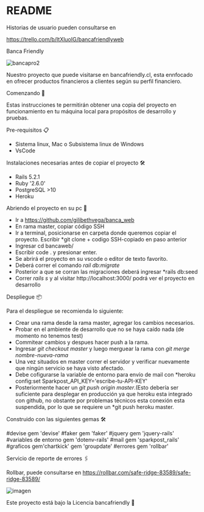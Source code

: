 # README

Historias de usuario pueden consultarse en 

https://trello.com/b/ItXluoIG/bancafriendlyweb

Banca Friendly

![bancapro2](https://user-images.githubusercontent.com/70213375/122314747-c520e780-cee6-11eb-8820-5a248eb2eb25.png)



Nuestro proyecto que puede visitarse en bancafriendly.cl, esta ennfocado en ofrecer productos financieros a clientes según su perfil financiero. 

Comenzando 🚀

Estas instrucciones te permitirán obtener una copia del proyecto en funcionamiento en tu máquina local para propósitos de desarrollo y pruebas.

Pre-requisitos 📋
- Sistema linux, Mac o Subsistema linux de Windows
- VsCode

Instalaciones necesarias antes de copiar el proyecto 🛠️

- Rails 5.2.1
- Ruby '2.6.0'
- PostgreSQL >10
- Heroku

Abriendo el proyecto en su pc 🔧

- Ir a https://github.com/gilibethvega/banca_web
- En rama master, copiar código SSH
- Ir a terminal, posicionarse en carpeta donde queremos copiar el proyecto. Escribir *git clone + codigo SSH-copiado en paso anterior
- Ingresar cd bancaweb/
- Escribir code . y presionar enter.
- Se abrirá el proyecto en su vscode o editor de texto favorito.
- Deberá correr el comando *rail db:migrate*
- Posterior a que se corran las migraciones deberá ingresar *rails db:seed
- Correr *rails s* y al visitar http://localhost:3000/ podrá ver el proyecto en desarrollo


Despliegue 📦

Para el despliegue se recomienda lo siguiente:
- Crear una rama desde la rama master, agregar los cambios necesarios.
- Probar en el ambiente de desarrollo que no se haya caído nada (de momento no tenemos test)
- Commitear cambios y despues hacer push a la rama.
- Ingresar *git checkout master* y luego merguear la rama con *git merge nombre-nueva-rama*
- Una vez situados en master correr el servidor y verificar nuevamente que ningún servicio se haya visto afectado.
- Debe cofigurarse la variable de entorno para envío de mail con *heroku config:set Sparkpost_API_KEY='escribe-tu-API-KEY' 
- Posteriormente hacer un *git push origin master*.(Esto debería ser suficiente para desplegar en producción ya que heroku esta integrado con github, no obstante por problemas técnicos esta conexión esta suspendida, por lo que se requiere un *git push heroku master. 

Construido con las siguientes gemas 🛠

#devise
gem 'devise'
#faker
gem 'faker'
#jquery
gem 'jquery-rails'
#variables de entorno
gem 'dotenv-rails'
#mail
gem 'sparkpost_rails'
#graficos
gem'chartkick'
gem 'groupdate'
#errores
gem 'rollbar'

Servicio de reporte de errores 🖇️

Rollbar, puede consultarse en
https://rollbar.com/safe-ridge-83589/safe-ridge-83589/

![imagen](https://user-images.githubusercontent.com/70213375/122314226-c30a5900-cee5-11eb-888e-9e272b78fce7.png)


Este proyecto está bajo la Licencia bancafriendly 📢

